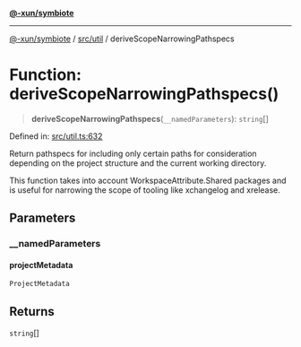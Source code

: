 [**@-xun/symbiote**](../../../README.md)

***

[@-xun/symbiote](../../../README.md) / [src/util](../README.md) / deriveScopeNarrowingPathspecs

# Function: deriveScopeNarrowingPathspecs()

> **deriveScopeNarrowingPathspecs**(`__namedParameters`): `string`[]

Defined in: [src/util.ts:632](https://github.com/Xunnamius/symbiote/blob/138da875f3247f966687e95b91c7caf822df3c49/src/util.ts#L632)

Return pathspecs for including only certain paths for consideration depending
on the project structure and the current working directory.

This function takes into account WorkspaceAttribute.Shared packages
and is useful for narrowing the scope of tooling like xchangelog and
xrelease.

## Parameters

### \_\_namedParameters

#### projectMetadata

`ProjectMetadata`

## Returns

`string`[]
